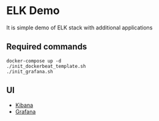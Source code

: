 # ELK Demo

It is simple demo of ELK stack with additional applications

## Required commands
```
docker-compose up -d
./init_dockerbeat_template.sh
./init_grafana.sh
```

## UI
* [Kibana](http://localhost:5601/)
* [Grafana](http://localhost:3000/)
